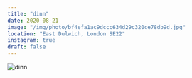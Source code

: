 ```yaml
---
title: "dinn"
date: 2020-08-21
image: "/img/photo/bf4efa1ac9dccc634d29c320ce78db9d.jpg"
location: "East Dulwich, London SE22"
instagram: true
draft: false
---
```


![dinn](/img/photo/bf4efa1ac9dccc634d29c320ce78db9d.jpg)
